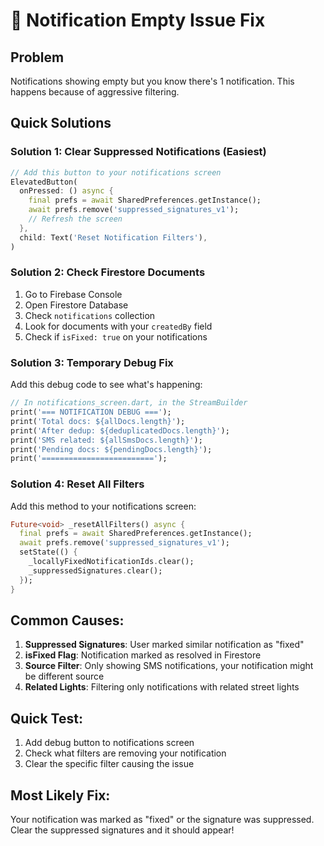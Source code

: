 # 🔧 Notification Empty Issue Fix

## Problem
Notifications showing empty but you know there's 1 notification. This happens because of aggressive filtering.

## Quick Solutions

### Solution 1: Clear Suppressed Notifications (Easiest)
```dart
// Add this button to your notifications screen
ElevatedButton(
  onPressed: () async {
    final prefs = await SharedPreferences.getInstance();
    await prefs.remove('suppressed_signatures_v1');
    // Refresh the screen
  },
  child: Text('Reset Notification Filters'),
)
```

### Solution 2: Check Firestore Documents
1. Go to Firebase Console
2. Open Firestore Database  
3. Check `notifications` collection
4. Look for documents with your `createdBy` field
5. Check if `isFixed: true` on your notifications

### Solution 3: Temporary Debug Fix
Add this debug code to see what's happening:

```dart
// In notifications_screen.dart, in the StreamBuilder
print('=== NOTIFICATION DEBUG ===');
print('Total docs: ${allDocs.length}');
print('After dedup: ${deduplicatedDocs.length}'); 
print('SMS related: ${allSmsDocs.length}');
print('Pending docs: ${pendingDocs.length}');
print('=========================');
```

### Solution 4: Reset All Filters
Add this method to your notifications screen:

```dart
Future<void> _resetAllFilters() async {
  final prefs = await SharedPreferences.getInstance();
  await prefs.remove('suppressed_signatures_v1');
  setState(() {
    _locallyFixedNotificationIds.clear();
    _suppressedSignatures.clear();
  });
}
```

## Common Causes:

1. **Suppressed Signatures**: User marked similar notification as "fixed"
2. **isFixed Flag**: Notification marked as resolved in Firestore
3. **Source Filter**: Only showing SMS notifications, your notification might be different source
4. **Related Lights**: Filtering only notifications with related street lights

## Quick Test:
1. Add debug button to notifications screen
2. Check what filters are removing your notification
3. Clear the specific filter causing the issue

## Most Likely Fix:
Your notification was marked as "fixed" or the signature was suppressed. Clear the suppressed signatures and it should appear!